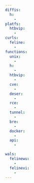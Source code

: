 ```yaml
---
diffis:
  h:
    -
platfs:
  htbvip:
    -
curls:
  feline:
    -
functions:
  unix:
    -
  h:
    -
  htbvip:
    -
  cve:
    -
  deser:
    -
  rce:
    -
  tunnel:
    -
  bre:
    -
  docker:
    -
  api:
    -

wals:
  felinewu:
    -
  felinevi:
    -
---
```

